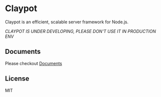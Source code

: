 # Claypot

Claypot is an efficient, scalable server framework for Node.js.

*CLAYPOT IS UNDER DEVELOPING, PLEASE DON'T USE IT IN PRODUCTION ENV*


## Documents

Please checkout [Documents](https://cantonjs.github.io/claypot/)


## License

MIT
